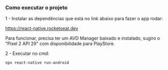 ### Como executar o projeto

1 - Instalar as dependências que está no link abaixo para fazer o app rodar:

https://react-native.rocketseat.dev

Para funcionar, precisa ter um AVD Manager baixado e instalado, sugiro o "Pixel 2 API 29" com disponibilidade para PlayStore.

2 - Executar no cmd: 

`npx react-native run-android`
